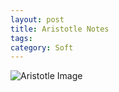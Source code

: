 ```yaml
---
layout: post
title: Aristotle Notes
tags: 
category: Soft
---
```


<img class="img-responsive" alt="Aristotle Image" src="{{ site.url }}/assets/images/Project-Aristotle.png">
